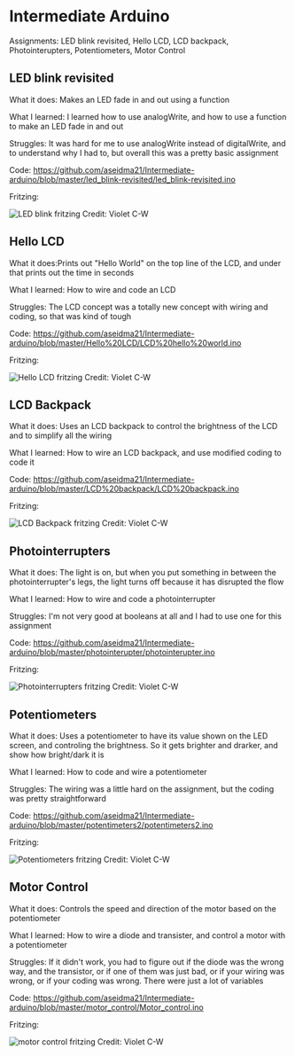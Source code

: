 # Intermediate Arduino
Assignments: LED blink revisited, Hello LCD, LCD backpack, Photointerupters, Potentiometers, Motor Control

## LED blink revisited

What it does: Makes an LED fade in and out using a function

What I learned: I learned how to use analogWrite, and how to use a function to make an LED fade in and out

Struggles: It was hard for me to use analogWrite instead of digitalWrite, and to understand why I had to, but overall this was a pretty basic assignment

Code: https://github.com/aseidma21/Intermediate-arduino/blob/master/led_blink-revisited/led_blink-revisited.ino

Fritzing: 

![LED blink fritzing](https://github.com/vcraghe32/Intermediate_Arduino/raw/master/Images/blinkscreenshotv2.JPG)
Credit: Violet C-W 



## Hello LCD

What it does:Prints out "Hello World" on the top line of the LCD, and under that prints out the time in seconds

What I learned: How to wire and code an LCD

Struggles: The LCD concept was a totally new concept with wiring and coding, so that was kind of tough

Code: https://github.com/aseidma21/Intermediate-arduino/blob/master/Hello%20LCD/LCD%20hello%20world.ino

Fritzing:

![Hello LCD fritzing](https://github.com/vcraghe32/Intermediate_Arduino/raw/master/Images/lcd_wiring_no_backpack.JPG)
Credit: Violet C-W 


## LCD Backpack

What it does: Uses an LCD backpack to control the brightness of the LCD and to simplify all the wiring

What I learned: How to wire an LCD backpack, and use modified coding to code it

Code: https://github.com/aseidma21/Intermediate-arduino/blob/master/LCD%20backpack/LCD%20backpack.ino

Fritzing:

![LCD Backpack fritzing](https://github.com/vcraghe32/Intermediate_Arduino/raw/master/Images/lcdbackpackwiring.JPG)
Credit: Violet C-W 

## Photointerrupters

What it does: The light is on, but when you put something in between the photointerrupter's legs, the light turns off because it has disrupted the flow

What I learned: How to wire and code a photointerrupter

Struggles: I'm not very good at booleans at all and I had to use one for this assignment

Code: https://github.com/aseidma21/Intermediate-arduino/blob/master/photointerupter/photointerupter.ino

Fritzing:

![Photointerrupters fritzing](https://github.com/vcraghe32/Intermediate_Arduino/raw/master/Images/photointerrupterwiring.JPG)
Credit: Violet C-W 



## Potentiometers

What it does: Uses a potentiometer to have its value shown on the LED screen, and controling the brightness. So it gets brighter and drarker, and show how bright/dark it is

What I learned: How to code and wire a potentiometer

Struggles: The wiring was a little hard on the assignment, but the coding was pretty straightforward

Code: https://github.com/aseidma21/Intermediate-arduino/blob/master/potentimeters2/potentimeters2.ino

Fritzing:

![Potentiometers fritzing](https://github.com/vcraghe32/Intermediate_Arduino/raw/master/Images/potentiowiring.JPG)
Credit: Violet C-W 



## Motor Control

What it does: Controls the speed and direction of the motor based on the potentiometer

What I learned: How to wire a diode and transister, and control a motor with a potentiometer

Struggles: If it didn't work, you had to figure out if the diode was the wrong way, and the transistor, or if one of them was just bad, or if your wiring was wrong, or if your coding was wrong. There were just a lot of variables

Code: https://github.com/aseidma21/Intermediate-arduino/blob/master/motor_control/Motor_control.ino

Fritzing:

![motor control fritzing](https://github.com/vcraghe32/Intermediate_Arduino/raw/master/Images/motorcontrolwiring.JPG)
Credit: Violet C-W 




